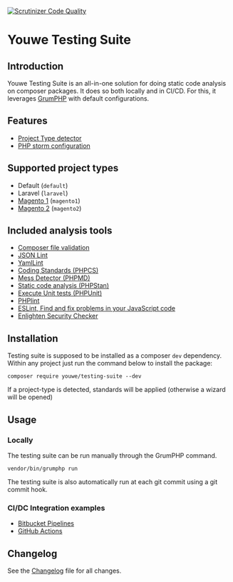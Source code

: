 [![Scrutinizer Code Quality](https://scrutinizer-ci.com/g/mediact/testing-suite/badges/quality-score.png?b=master)](https://scrutinizer-ci.com/g/mediact/testing-suite/?branch=master)

# Youwe Testing Suite

## Introduction

Youwe Testing Suite is an all-in-one solution for doing static code analysis on 
composer packages. It does so both locally and in CI/CD. For this, it leverages 
[GrumPHP](https://github.com/phpro/grumphp) with default configurations.

## Features

- [Project Type detector](docs/features/project-type-detector.md)
- [PHP storm configuration](docs/features/php-storm-integration.md)

## Supported project types

- Default (`default`)
- Laravel (`laravel`)
- [Magento 1](docs/project-types/magento1.md) (`magento1`)
- [Magento 2](docs/project-types/magento2.md) (`magento2`)

## Included analysis tools

- [Composer file validation](docs/components/composer.md)
- [JSON Lint](docs/components/jsonlint.md)
- [YamlLint](docs/components/yamllint.md)
- [Coding Standards (PHPCS)](docs/components/phpcs.md)
- [Mess Detector (PHPMD)](docs/components/phpmd.md)
- [Static code analysis (PHPStan)](docs/components/phpstan.md)
- [Execute Unit tests (PHPUnit)](docs/components/phpunit.md)
- [PHPlint](docs/components/yamllint.md)
- [ESLint, Find and fix problems in your JavaScript code](docs/components/eslint.md)
- [Enlighten Security Checker](docs/components/security-checker.md)

## Installation

Testing suite is supposed to be installed as a composer `dev` dependency.
Within any project just run the command below to install the package:
```
composer require youwe/testing-suite --dev
```
If a project-type is detected, standards will be applied (otherwise a wizard will
be opened)

## Usage

### Locally

The testing suite can be run manually through the GrumPHP command.

```
vendor/bin/grumphp run
```

The testing suite is also automatically run at each git commit using a git
commit hook.

### CI/DC Integration examples

- [Bitbucket Pipelines](docs/examples/bitbucket-pipelines.md)
- [GitHub Actions](docs/examples/github-actions.md)

## Changelog

See the [Changelog](CHANGELOG.md) file for all changes.

